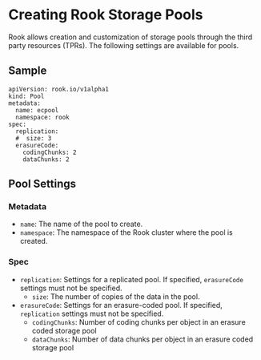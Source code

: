 # Creating Rook Storage Pools
Rook allows creation and customization of storage pools through the third party resources (TPRs). The following settings are available
for pools.

## Sample
```
apiVersion: rook.io/v1alpha1
kind: Pool
metadata:
  name: ecpool
  namespace: rook
spec:
  replication:
  #  size: 3
  erasureCode:
    codingChunks: 2
    dataChunks: 2
```

## Pool Settings

### Metadata
- `name`: The name of the pool to create.
- `namespace`: The namespace of the Rook cluster where the pool is created.

### Spec
- `replication`: Settings for a replicated pool. If specified, `erasureCode` settings must not be specified.
  - `size`: The number of copies of the data in the pool.
- `erasureCode`: Settings for an erasure-coded pool. If specified, `replication` settings must not be specified.
  - `codingChunks`: Number of coding chunks per object in an erasure coded storage pool
  - `dataChunks`: Number of data chunks per object in an erasure coded storage pool